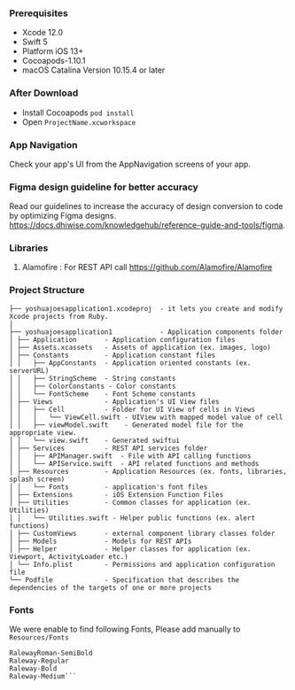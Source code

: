 ### Prerequisites

- Xcode 12.0
- Swift 5
- Platform iOS 13+
- Cocoapods-1.10.1
- macOS Catalina Version 10.15.4 or later

### After Download
- Install Cocoapods `pod install`
- Open `ProjectName.xcworkspace`

### App Navigation
Check your app's UI from the AppNavigation screens of your app.

### Figma design guideline for better accuracy
Read our guidelines to increase the accuracy of design conversion to code by optimizing Figma designs. 
https://docs.dhiwise.com/knowledgehub/reference-guide-and-tools/figma.

### Libraries

1. Alamofire : For REST API call
https://github.com/Alamofire/Alamofire


### Project Structure
```
├── yoshuajoesapplication1.xcodeproj  - it lets you create and modify Xcode projects from Ruby.      
│ 
├── yoshuajoesapplication1            - Application components folder
│ ├── Application       - Application configuration files
│ ├── Assets.xcassets   - Assets of application (ex. images, logo)
│ ├── Constants         - Application constant files
│ │   ├── AppConstants  - Application oriented constants (ex. serverURL)
│ │   ├── StringScheme  - String constants
│ │   ├── ColorConstants - Color constants
│ │   └── FontScheme    - Font Scheme constants
│ ├── Views             - Application's UI View files
│ │   ├── Cell	        - Folder for UI View of cells in Views
│ │   │   └── ViewCell.swift - UIView with mapped model value of cell
│ │   ├── viewModel.swift    - Generated model file for the appropriate view.
│ │   └── view.swift    - Generated swiftui  
│ ├── Services          - REST API services folder
│ │   ├── APIManager.swift  - File with API calling functions
│ │   └── APIService.swift  - API related functions and methods
│ ├── Resources         - Application Resources (ex. fonts, libraries, splash screen)
│ │   └── Fonts         - application's font files
│ ├── Extensions        - iOS Extension Function Files
│ ├── Utilities         - Common classes for application (ex. Utilities)
│ │   └── Utilities.swift - Helper public functions (ex. alert functions)
│ ├── CustomViews       - external component library classes folder
│ ├── Models            - Models for REST APIs
│ ├── Helper            - Helper classes for application (ex. Viewport, ActivityLoader etc.)
│ └── Info.plist        - Permissions and application configuration file
└── Podfile             - Specification that describes the dependencies of the targets of one or more projects
```

### Fonts
We were enable to find following Fonts, Please add manually to ```Resources/Fonts```

```
RalewayRoman-SemiBold
Raleway-Regular
Raleway-Bold
Raleway-Medium```